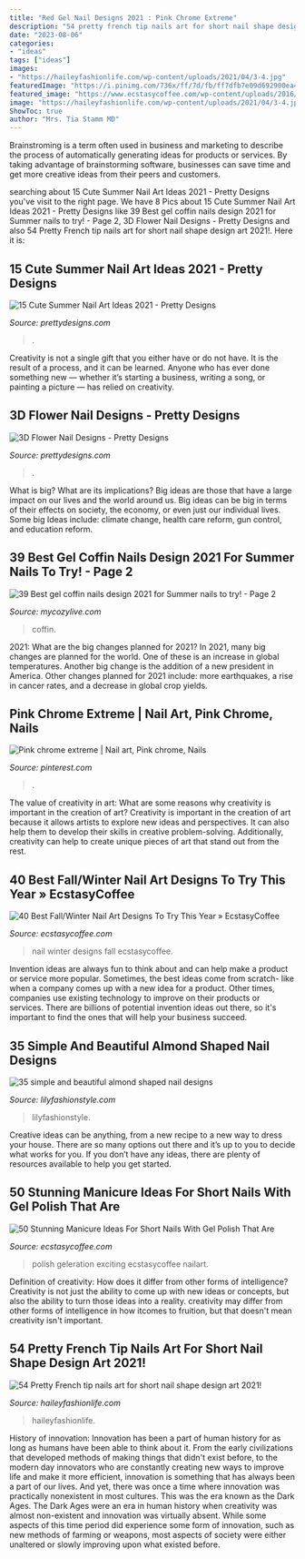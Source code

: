 ```yaml
---
title: "Red Gel Nail Designs 2021 : Pink Chrome Extreme"
description: "54 pretty french tip nails art for short nail shape design art 2021!"
date: "2023-08-06"
categories:
- "ideas"
tags: ["ideas"]
images:
- "https://haileyfashionlife.com/wp-content/uploads/2021/04/3-4.jpg"
featuredImage: "https://i.pinimg.com/736x/ff/7d/fb/ff7dfb7e09d692900ea4747694c7a076.jpg"
featured_image: "https://www.ecstasycoffee.com/wp-content/uploads/2016/09/Jessica-GELeration-with-glitter-accent-finger..jpg"
image: "https://haileyfashionlife.com/wp-content/uploads/2021/04/3-4.jpg"
ShowToc: true
author: "Mrs. Tia Stamm MD"
---
```



Brainstroming is a term often used in business and marketing to describe the process of automatically generating ideas for products or services. By taking advantage of brainstorming software, businesses can save time and get more creative ideas from their peers and customers.

	

		
searching about 15 Cute Summer Nail Art Ideas 2021 - Pretty Designs you've visit to the right page. We have 8 Pics about 15 Cute Summer Nail Art Ideas 2021 - Pretty Designs like 39 Best gel coffin nails design 2021 for Summer nails to try! - Page 2, 3D Flower Nail Designs - Pretty Designs and also 54 Pretty French tip nails art for short nail shape design art 2021!. Here it is:
		
    
## 15 Cute Summer Nail Art Ideas 2021 - Pretty Designs

<img loading=lazy src="http://www.prettydesigns.com/wp-content/uploads/2015/08/Light-Purple-Summer-Nail-Design.jpg" onerror="this.onerror=null;this.src='https://tse2.mm.bing.net/th?id=OIP.8sxfPyTp73PEvab91iPT4wHaL7&amp;pid=15.1';" alt="15 Cute Summer Nail Art Ideas 2021 - Pretty Designs">

_Source: prettydesigns.com_

>. 

	

Creativity is not a single gift that you either have or do not have. It is the result of a process, and it can be learned. Anyone who has ever done something new — whether it’s starting a business, writing a song, or painting a picture — has relied on creativity.

    
## 3D Flower Nail Designs - Pretty Designs

<img loading=lazy src="http://www.prettydesigns.com/wp-content/uploads/2014/07/Blue-Nails1.jpg" onerror="this.onerror=null;this.src='https://tse4.mm.bing.net/th?id=OIP.eZvL7tmTXA7OdjUkIRRcqAHaJ4&amp;pid=15.1';" alt="3D Flower Nail Designs - Pretty Designs">

_Source: prettydesigns.com_

>. 

	

What is big? What are its implications?
Big ideas are those that have a large impact on our lives and the world around us. Big ideas can be big in terms of their effects on society, the economy, or even just our individual lives. Some big Ideas include: climate change, health care reform, gun control, and education reform.

    
## 39 Best Gel Coffin Nails Design 2021 For Summer Nails To Try! - Page 2

<img loading=lazy src="https://mycozylive.com/wp-content/uploads/2021/05/13-683x1024.jpg" onerror="this.onerror=null;this.src='https://tse2.mm.bing.net/th?id=OIP.dzt52vdBR__bazcKQzpPxgHaLG&amp;pid=15.1';" alt="39 Best gel coffin nails design 2021 for Summer nails to try! - Page 2">

_Source: mycozylive.com_

>coffin. 

	

2021: What are the big changes planned for 2021?
In 2021, many big changes are planned for the world. One of these is an increase in global temperatures. Another big change is the addition of a new president in America. Other changes planned for 2021 include: more earthquakes, a rise in cancer rates, and a decrease in global crop yields.

    
## Pink Chrome Extreme | Nail Art, Pink Chrome, Nails

<img loading=lazy src="https://i.pinimg.com/736x/ff/7d/fb/ff7dfb7e09d692900ea4747694c7a076.jpg" onerror="this.onerror=null;this.src='https://tse3.mm.bing.net/th?id=OIP.j63WDPPI7G_GiUmbMPE0vQHaJQ&amp;pid=15.1';" alt="Pink chrome extreme | Nail art, Pink chrome, Nails">

_Source: pinterest.com_

>. 

	

The value of creativity in art: What are some reasons why creativity is important in the creation of art?
Creativity is important in the creation of art because it allows artists to explore new ideas and perspectives. It can also help them to develop their skills in creative problem-solving. Additionally, creativity can help to create unique pieces of art that stand out from the rest.

    
## 40 Best Fall/Winter Nail Art Designs To Try This Year » EcstasyCoffee

<img loading=lazy src="https://i2.wp.com/www.ecstasycoffee.com/wp-content/uploads/2016/10/Winter-Nail-Art.jpg" onerror="this.onerror=null;this.src='https://tse3.mm.bing.net/th?id=OIP.-Blq0VvvEZrgjIAOTGqbqwHaLH&amp;pid=15.1';" alt="40 Best Fall/Winter Nail Art Designs To Try This Year » EcstasyCoffee">

_Source: ecstasycoffee.com_

>nail winter designs fall ecstasycoffee. 

	

Invention ideas are always fun to think about and can help make a product or service more popular. Sometimes, the best ideas come from scratch- like when a company comes up with a new idea for a product. Other times, companies use existing technology to improve on their products or services. There are billions of potential invention ideas out there, so it's important to find the ones that will help your business succeed.

    
## 35 Simple And Beautiful Almond Shaped Nail Designs

<img loading=lazy src="https://lilyfashionstyle.com/wp-content/uploads/2021/04/32-4.jpg" onerror="this.onerror=null;this.src='https://tse4.mm.bing.net/th?id=OIP.hREFhTkoBna58sXAYRczowHaLH&amp;pid=15.1';" alt="35 simple and beautiful almond shaped nail designs">

_Source: lilyfashionstyle.com_

>lilyfashionstyle. 

	

Creative ideas can be anything, from a new recipe to a new way to dress your house. There are so many options out there and it’s up to you to decide what works for you. If you don’t have any ideas, there are plenty of resources available to help you get started.

    
## 50 Stunning Manicure Ideas For Short Nails With Gel Polish That Are

<img loading=lazy src="https://www.ecstasycoffee.com/wp-content/uploads/2016/09/Jessica-GELeration-with-glitter-accent-finger..jpg" onerror="this.onerror=null;this.src='https://tse4.mm.bing.net/th?id=OIP.tbZlOgCJv8nnPD1QQvHs2gHaJ4&amp;pid=15.1';" alt="50 Stunning Manicure Ideas For Short Nails With Gel Polish That Are">

_Source: ecstasycoffee.com_

>polish geleration exciting ecstasycoffee nailart. 

	

Definition of creativity: How does it differ from other forms of intelligence?
Creativity is not just the ability to come up with new ideas or concepts, but also the ability to turn those ideas into a reality. creativity may differ from other forms of intelligence in how itcomes to fruition, but that doesn't mean creativity isn't important.

    
## 54 Pretty French Tip Nails Art For Short Nail Shape Design Art 2021!

<img loading=lazy src="https://haileyfashionlife.com/wp-content/uploads/2021/04/3-4.jpg" onerror="this.onerror=null;this.src='https://tse3.mm.bing.net/th?id=OIP.Zuo6RKypgMy60-6i6OdLqAHaLH&amp;pid=15.1';" alt="54 Pretty French tip nails art for short nail shape design art 2021!">

_Source: haileyfashionlife.com_

>haileyfashionlife. 

	

History of innovation:
Innovation has been a part of human history for as long as humans have been able to think about it. From the early civilizations that developed methods of making things that didn't exist before, to the modern day innovators who are constantly creating new ways to improve life and make it more efficient, innovation is something that has always been a part of our lives. And yet, there was once a time where innovation was practically nonexistent in most cultures. This was the era known as the Dark Ages.
The Dark Ages were an era in human history when creativity was almost non-existent and innovation was virtually absent. While some aspects of this time period did experience some form of innovation, such as new methods of farming or weapons, most aspects of society were either unaltered or slowly improving upon what existed before.


